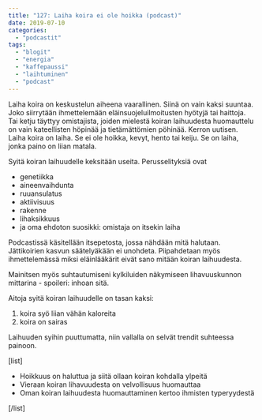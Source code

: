 ```yaml
---
title: "127: Laiha koira ei ole hoikka (podcast)"
date: 2019-07-10
categories: 
  - "podcastit"
tags: 
  - "blogit"
  - "energia"
  - "kaffepaussi"
  - "laihtuminen"
  - "podcast"
---
```


Laiha koira on keskustelun aiheena vaarallinen. Siinä on vain kaksi suuntaa. Joko siirrytään ihmettelemään eläinsuojeluilmoitusten hyötyjä tai haittoja. Tai ketju täyttyy omistajista, joiden mielestä koiran laihuudesta huomauttelu on vain kateellisten höpinää ja tietämättömien pöhinää. Kerron uutisen. Laiha koira on laiha. Se ei ole hoikka, kevyt, hento tai keiju. Se on laiha, jonka paino on liian matala.

<!--more-->

Syitä koiran laihuudelle keksitään useita. Perusselityksiä ovat

- genetiikka
- aineenvaihdunta
- ruuansulatus
- aktiivisuus
- rakenne
- lihaksikkuus
- ja oma ehdoton suosikki: omistaja on itsekin laiha

Podcastissä käsitellään itsepetosta, jossa nähdään mitä halutaan. Jättikoirien kasvun säätelyäkään ei unohdeta. Piipahdetaan myös ihmettelemässä miksi eläinlääkärit eivät sano mitään koiran laihuudesta.

Mainitsen myös suhtautumiseni kylkiluiden näkymiseen lihavuuskunnon mittarina - spoileri: inhoan sitä.

Aitoja syitä koiran laihuudelle on tasan kaksi:

1. koira syö liian vähän kaloreita
2. koira on sairas

Laihuuden syihin puuttumatta, niin vallalla on selvät trendit suhteessa painoon.

\[list\]

- Hoikkuus on haluttua ja siitä ollaan koiran kohdalla ylpeitä
- Vieraan koiran lihavuudesta on velvollisuus huomauttaa
- Oman koiran laihuudesta huomauttaminen kertoo ihmisten typeryydestä

\[/list\]
